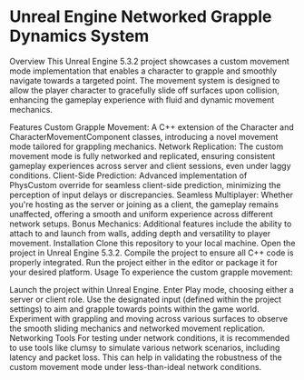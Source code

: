 # Unreal Engine Networked Grapple Dynamics System
 
Overview
This Unreal Engine 5.3.2 project showcases a custom movement mode implementation that enables a character to grapple and smoothly navigate towards a targeted point. The movement system is designed to allow the player character to gracefully slide off surfaces upon collision, enhancing the gameplay experience with fluid and dynamic movement mechanics.

Features
Custom Grapple Movement: A C++ extension of the Character and CharacterMovementComponent classes, introducing a novel movement mode tailored for grappling mechanics.
Network Replication: The custom movement mode is fully networked and replicated, ensuring consistent gameplay experiences across server and client sessions, even under laggy conditions.
Client-Side Prediction: Advanced implementation of PhysCustom override for seamless client-side prediction, minimizing the perception of input delays or discrepancies.
Seamless Multiplayer: Whether you're hosting as the server or joining as a client, the gameplay remains unaffected, offering a smooth and uniform experience across different network setups.
Bonus Mechanics: Additional features include the ability to attach to and launch from walls, adding depth and versatility to player movement.
Installation
Clone this repository to your local machine.
Open the project in Unreal Engine 5.3.2.
Compile the project to ensure all C++ code is properly integrated.
Run the project either in the editor or package it for your desired platform.
Usage
To experience the custom grapple movement:

Launch the project within Unreal Engine.
Enter Play mode, choosing either a server or client role.
Use the designated input (defined within the project settings) to aim and grapple towards points within the game world.
Experiment with grappling and moving across various surfaces to observe the smooth sliding mechanics and networked movement replication.
Networking Tools
For testing under network conditions, it is recommended to use tools like clumsy to simulate various network scenarios, including latency and packet loss. This can help in validating the robustness of the custom movement mode under less-than-ideal network conditions.
